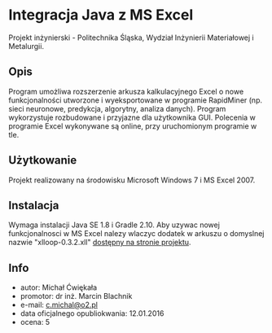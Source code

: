 Integracja Java z MS Excel
==========================

Projekt inżynierski - Politechnika Śląska, Wydział Inżynierii Materiałowej i Metalurgii.

Opis
----
Program umożliwa rozszerzenie arkusza kalkulacyjnego Excel o nowe funkcjonalności utworzone i wyeksportowane w programie RapidMiner (np. sieci neuronowe, predykcja, algorytny, analiza danych). Program wykorzystuje rozbudowane i przyjazne dla użytkownika GUI. Polecenia w programie Excel wykonywane są online, przy uruchomionym programie w tle.

Użytkowanie
-----------
Projekt realizowany na środowisku Microsoft Windows 7 i MS Excel 2007. 

Instalacja
----------
Wymaga instalacji Java SE 1.8 i Gradle 2.10. Aby uzywac nowej funkcjonalnosci w MS
Excel nalezy wlaczyc dodatek w arkuszu o domyslnej nazwie "xlloop-0.3.2.xll" [dostępny na stronie projektu](http://xlloop.sourceforge.net/).

Info
----
* autor: Michał Ćwiękała
* promotor: dr inż. Marcin Blachnik
* e-mail: c.michal@o2.pl
* data oficjalnego opubliokwania: 12.01.2016
* ocena: 5
